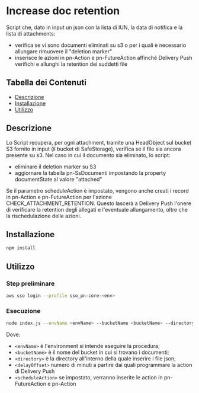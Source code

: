 # Increase doc retention

Script che, dato in input un json con la lista di IUN, la data di notifica e la lista di attachments:
- verifica se vi sono documenti eliminati su s3 o per i quali è necessario allungare rimuovere il "deletion marker"
- inserisce le azioni in pn-Action e pn-FutureAction affinché Delivery Push verifichi e allunghi la retention dei suddetti file

## Tabella dei Contenuti

- [Descrizione](#descrizione)
- [Installazione](#installazione)
- [Utilizzo](#utilizzo)

## Descrizione

Lo Script recupera, per ogni attachment, tramite una HeadObject sul bucket S3 fornito in input (il bucket di SafeStorage), verifica se il file sia ancora presente su s3. Nel caso in cui il documento sia eliminato, lo script:
- eliminare il deletion marker su S3
- aggiornare la tabella pn-SsDocumenti impostando la property documentState al valore "attached"

Se il parametro scheduleAction è impostato, vengono anche creati i record in pn-Action e pn-FutureAction per l'azione CHECK_ATTACHMENT_RETENTION. Questo lascerà a Delivery Push l'onere di verificare la retention degli allegati e l'eventuale allungamento, oltre che la rischedulazione delle azioni.

## Installazione

```bash
npm install
```

## Utilizzo
### Step preliminare

```bash
aws sso login --profile sso_pn-core-<env>
```

### Esecuzione
```bash  
node index.js --envName <envName> --bucketName <bucketName> --directory <directory> [--delayOffset <delayOffset>] [--scheduleAction]
```
Dove:
- `<envName>` è l'environment si intende eseguire la procedura;
- `<bucketName>` è il nome del bucket in cui si trovano i documenti;
- `<directory>` è la directory all'interno della quale inserire i file json;
- `<delayOffset>` numero di minuti a partire dai quali programmare la action di Delivery Push
- `<scheduleAction>` se impostato, verranno inserite le action in pn-FutureAction e pn-Action
